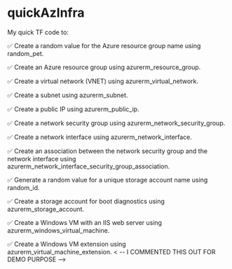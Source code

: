 # quickAzInfra

My quick TF code to:

✅ Create a random value for the Azure resource group name using random_pet.

✅ Create an Azure resource group using azurerm_resource_group.

✅ Create a virtual network (VNET) using azurerm_virtual_network.

✅ Create a subnet using azurerm_subnet.

✅ Create a public IP using azurerm_public_ip.

✅ Create a network security group using azurerm_network_security_group.

✅ Create a network interface using azurerm_network_interface.

✅ Create an association between the network security group and the network interface using azurerm_network_interface_security_group_association.

✅ Generate a random value for a unique storage account name using random_id.

✅ Create a storage account for boot diagnostics using azurerm_storage_account.

✅ Create a Windows VM with an IIS web server using azurerm_windows_virtual_machine. 

✅ Create a Windows VM extension using azurerm_virtual_machine_extension. < -- I COMMENTED THIS OUT FOR DEMO PURPOSE -->
